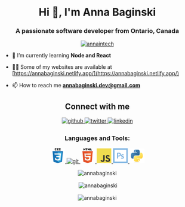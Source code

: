 <!-- ### Hi there 👋 -->

<!--
**annabaginski/annabaginski** is a ✨ _special_ ✨ repository because its `README.md` (this file) appears on your GitHub profile.

Here are some ideas to get you started:

- 🔭 I’m currently working on ...
- 🌱 I’m currently learning ...
- 👯 I’m looking to collaborate on ...
- 🤔 I’m looking for help with ...
- 💬 Ask me about ...
- 📫 How to reach me: ...
- 😄 Pronouns: ...
- ⚡ Fun fact: ...
-->

<h1 align="center">Hi 👋, I'm Anna Baginski</h1>
<h3 align="center">A passionate software developer from Ontario, Canada</h3>

<p align="center"> 
  <a href="https://twitter.com/annaintech" target="blank"><img src="https://img.shields.io/twitter/follow/annaintech?logo=twitter&style=for-the-badge" alt="annaintech" /></a> </p>

- 🌱 I’m currently learning **Node and React**

- 👨‍💻 Some of my websites are available at [https://annabaginski.netlify.app/](https://annabaginski.netlify.app/)

- 📫 How to reach me **annabaginski.dev@gmail.com**

<h2 align="center">Connect with me </h2> 
<div align="center">
<a href="https://github.com/annabaginski" target="_blank">
<img src=https://img.shields.io/badge/github-%2324292e.svg?&style=for-the-badge&logo=github&logoColor=white alt=github style="margin-bottom: 5px;" />
</a>
<a href="https://twitter.com/AnnaInTech" target="_blank">
<img src=https://img.shields.io/badge/twitter-%2300acee.svg?&style=for-the-badge&logo=twitter&logoColor=white alt=twitter style="margin-bottom: 5px;" />
</a>
<a href="https://linkedin.com/in/anna-baginski" target="_blank">
<img src=https://img.shields.io/badge/linkedin-%231E77B5.svg?&style=for-the-badge&logo=linkedin&logoColor=white alt=linkedin style="margin-bottom: 5px;" />
</a>  
</div>  
  

<h3 align="center">Languages and Tools:</h3>
<p align="center"> <a href="https://www.w3schools.com/css/" target="_blank" rel="noreferrer"> <img src="https://raw.githubusercontent.com/devicons/devicon/master/icons/css3/css3-original-wordmark.svg" alt="css3" width="40" height="40"/> </a> <a href="https://git-scm.com/" target="_blank" rel="noreferrer"> <img src="https://www.vectorlogo.zone/logos/git-scm/git-scm-icon.svg" alt="git" width="40" height="40"/> </a> <a href="https://www.w3.org/html/" target="_blank" rel="noreferrer"> <img src="https://raw.githubusercontent.com/devicons/devicon/master/icons/html5/html5-original-wordmark.svg" alt="html5" width="40" height="40"/> </a> <a href="https://developer.mozilla.org/en-US/docs/Web/JavaScript" target="_blank" rel="noreferrer"> <img src="https://raw.githubusercontent.com/devicons/devicon/master/icons/javascript/javascript-original.svg" alt="javascript" width="40" height="40"/> </a> <a href="https://www.photoshop.com/en" target="_blank" rel="noreferrer"> <img src="https://raw.githubusercontent.com/devicons/devicon/master/icons/photoshop/photoshop-line.svg" alt="photoshop" width="40" height="40"/> </a> <a href="https://www.python.org" target="_blank" rel="noreferrer"> <img src="https://raw.githubusercontent.com/devicons/devicon/master/icons/python/python-original.svg" alt="python" width="40" height="40"/> </a> </p>

<p align="center"><img align="center" src="https://github-readme-stats.vercel.app/api/top-langs?username=annabaginski&show_icons=true&locale=en&layout=compact" alt="annabaginski" /></p>

<p align="center">&nbsp;<img align="center" src="https://github-readme-stats.vercel.app/api?username=annabaginski&show_icons=true&locale=en" alt="annabaginski" /></p>

<p align="center"><img align="center" src="https://github-readme-streak-stats.herokuapp.com/?user=annabaginski&" alt="annabaginski" /></p>
